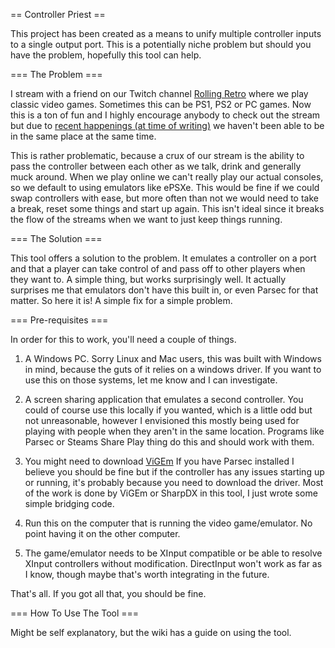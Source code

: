== Controller Priest ==

This project has been created as a means to unify multiple controller inputs to a single output port. This is a potentially niche problem but should you have the problem, hopefully this tool can help.

=== The Problem ===

I stream with a friend on our Twitch channel [Rolling Retro](https://twitch.tv/rollingretro) where we play classic video games. Sometimes this can be PS1, PS2 or PC games. Now this is a ton of fun and I highly encourage anybody to check out the stream but due to [recent happenings (at time of writing)](https://en.wikipedia.org/wiki/Coronavirus_disease_2019) we haven't been able to be in the same place at the same time.

This is rather problematic, because a crux of our stream is the ability to pass the controller between each other as we talk, drink and generally muck around. When we play online we can't really play our actual consoles, so we default to using emulators like ePSXe. This would be fine if we could swap controllers with ease, but more often than not we would need to take a break, reset some things and start up again. This isn't ideal since it breaks the flow of the streams when we want to just keep things running.

=== The Solution ===

This tool offers a solution to the problem. It emulates a controller on a port and that a player can take control of and pass off to other players when they want to. A simple thing, but works surprisingly well. It actually surprises me that emulators don't have this built in, or even Parsec for that matter. So here it is! A simple fix for a simple problem.

=== Pre-requisites ===

In order for this to work, you'll need a couple of things.

1. A Windows PC. Sorry Linux and Mac users, this was built with Windows in mind, because the guts of it relies on a windows driver. If you want to use this on those systems, let me know and I can investigate.

2. A screen sharing application that emulates a second controller. You could of course use this locally if you wanted, which is a little odd but not unreasonable, however I envisioned this mostly being used for playing with people when they aren't in the same location. Programs like Parsec or Steams Share Play thing do this and should work with them.

3. You might need to download [ViGEm](https://github.com/ViGEm/ViGEmBus/releases) If you have Parsec installed I believe you should be fine but if the controller has any issues starting up or running, it's probably because you need to download the driver. Most of the work is done by ViGEm or SharpDX in this tool, I just wrote some simple bridging code.

4. Run this on the computer that is running the video game/emulator. No point having it on the other computer.

5. The game/emulator needs to be XInput compatible or be able to resolve XInput controllers without modification. DirectInput won't work as far as I know, though maybe that's worth integrating in the future.

That's all. If you got all that, you should be fine.

=== How To Use The Tool ===

Might be self explanatory, but the wiki has a guide on using the tool.
